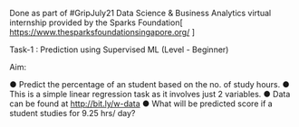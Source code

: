 Done as part of #GripJuly21 Data Science & Business Analytics virtual internship provided by the Sparks Foundation[ https://www.thesparksfoundationsingapore.org/ ]

Task-1 : Prediction using Supervised ML (Level - Beginner)

Aim:

● Predict the percentage of an student based on the no. of study hours.
● This is a simple linear regression task as it involves just 2 variables.
● Data can be found at http://bit.ly/w-data
● What will be predicted score if a student studies for 9.25 hrs/ day?
